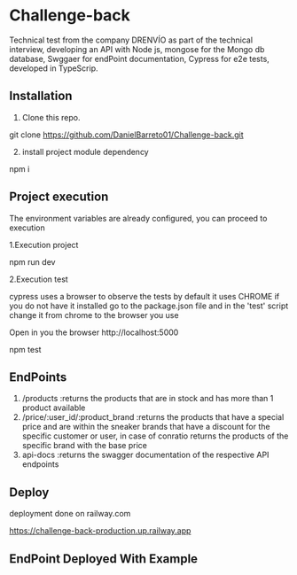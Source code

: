 # Challenge-back
Technical test from the company DRENVÍO as part of the technical interview, developing an API with Node js, mongose for the Mongo db database, Swggaer for endPoint documentation, Cypress for e2e tests, developed in TypeScrip.

## Installation

1. Clone this repo.

git clone https://github.com/DanielBarreto01/Challenge-back.git

2. install project module dependency

npm i

## Project execution

The environment variables are already configured, you can proceed to execution

1.Execution project

npm run dev

2.Execution test

cypress uses a browser to observe the tests by default it uses CHROME if you do not have it installed go to the package.json file and in the 'test' script change it from chrome to the browser you use

Open in you the browser http://localhost:5000

npm test

## EndPoints

1. /products  :returns the products that are in stock and has more than 1 product available
2. /price/:user_id/:product_brand  :returns the products that have a special price and are within the sneaker brands that have a discount for the specific customer or user, in case of conratio returns the products of the specific brand with the base price
3. api-docs  :returns the swagger documentation of the respective API endpoints

## Deploy

deployment done on railway.com

https://challenge-back-production.up.railway.app

## EndPoint Deployed With Example







